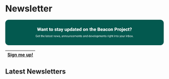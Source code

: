 # Newsletter

![Banner Beacon Newsletter](./img/Header-newsletter.png)

| [Sign me up!]() |
| :--------: |

## Latest Newsletters
